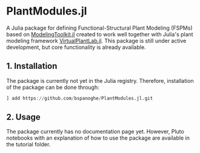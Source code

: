 # PlantModules.jl

A Julia package for defining Functional-Structural Plant Modeling (FSPMs) based on [ModelingToolkit.jl](https://github.com/SciML/ModelingToolkit.jl) created to work well together with Julia's plant modeling framework [VirtualPlantLab.jl](https://github.com/VirtualPlantLab/VirtualPlantLab.jl).
This package is still under active development, but core functionality is already available. 

## 1. Installation

The package is currently not yet in the Julia registry. Therefore, installation of the package can be done through:
```julia
] add https://github.com/bspanoghe/PlantModules.jl.git
```

## 2. Usage

The package currently has no documentation page yet. However, Pluto notebooks with an explanation of how to use the package are available in the tutorial folder.